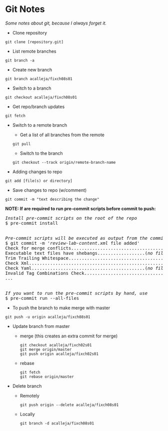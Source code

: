 # Git Notes

_Some notes about git, because I always forget it._

- Clone repository
```
git clone [repository.git]
```

- List remote branches
```
git branch -a
```

- Create new branch
```
git branch acalleja/fixch08s01
```

- Switch to a branch
```
git checkout acalleja/fixch08s01
```

- Get repo/branch updates
```
git fetch
```

- Switch to a remote branch
  - Get a list of all branches from the remote
  ```
  git pull
  ```
  - Switch to the branch
  ```
  git checkout --track origin/remote-branch-name
  ```

- Adding changes to repo
```
git add [file(s) or directory]
```

- Save changes to repo (w/comment)
```
git commit -m "text describing the change"
```

**NOTE: If are required to run pre-commit scripts before commit to push:**
<pre>
<i>Install pre-commit scripts on the root of the repo</i>
$ pre-commit install
<br>
<i>Pre-commit scripts will be executed as output from the commit</i>
$ git commit -m '<i>review-lab-content.xml</i> file added'
Check for merge conflicts................................................<b>Passed</b>
Executable text files have shebangs..................(<i>no files to check</i>)<b>Skipped</b>
Trim Trailing Whitespace.................................................<b>Passed</b>
Check Xml................................................................<b>Passed</b>
Check Yaml...........................................(<i>no files to check</i>)<b>Skipped</b>
Invalid Tag Combinations Check...........................................<b>Passed</b>
<i>...</i>
<br>
<i>If you want to run the pre-commit scripts by hand, use</i>
$ pre-commit run --all-files
</pre>

- To push the branch to make merge with master
```
git push -u origin acalleja/fixch08s01
```

- Update branch from master
  - merge (this creates an extra commit for merge)
    ```
    git checkout acalleja/fixch02s01
    git merge origin/master
    git push origin acalleja/fixch02s01
    ```
  - rebase
    ```
    git fetch
    git rebase origin/master
    ```

- Delete branch
  - Remotely
    ```
    git push origin --delete acalleja/fixch08s01
    ```
  - Locally
    ```
    git branch -d acalleja/fixch08s01
    ```

